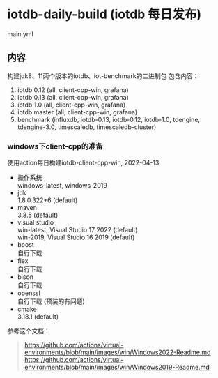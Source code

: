 # iotdb-daily-build (iotdb 每日发布)
main.yml

## 内容
构建jdk8、11两个版本的iotdb、iot-benchmark的二进制包
包含内容：
1. iotdb 0.12 (all, client-cpp-win, grafana)
2. iotdb 0.13 (all, client-cpp-win, grafana)
3. iotdb 1.0 (all, client-cpp-win, grafana)
4. iotdb master (all, client-cpp-win, grafana)
5. benchmark (influxdb, iotdb-0.13, iotdb-0.12, iotdb-1.0, tdengine, tdengine-3.0, timescaledb, timescaledb-cluster)


### windows下client-cpp的准备
使用action每日构建iotdb-client-cpp-win, 2022-04-13  

* 操作系统  
windows-latest, windows-2019
* jdk  
1.8.0.322+6 (default)  
* maven  
3.8.5 (default)  
* visual studio  
win-latest, Visual Studio 17 2022 (default)  
win-2019, Visual Studio 16 2019 (default)  
* boost  
自行下载  
* flex  
自行下载  
* bison  
自行下载  
* openssl    
自行下载 (预装的有问题)  
* cmake  
3.18.1 (default)

参考这个文档：  
> https://github.com/actions/virtual-environments/blob/main/images/win/Windows2022-Readme.md  
> https://github.com/actions/virtual-environments/blob/main/images/win/Windows2019-Readme.md  